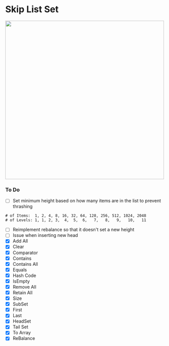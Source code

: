 # Skip List Set

<img width ="500px" src="https://camo.githubusercontent.com/d49b9f48546f2d9d2531e9cdee0f9a8298ab9c5fd7dff9d2be1699593fcbde85/68747470733a2f2f692e7974696d672e636f6d2f76692f6e306b3530304e6b364d452f6d617872657364656661756c742e6a7067"/>

### To Do

- [ ] Set minimum height based on how many items are in the list to prevent thrashing

```
# of Items:  1, 2, 4, 8, 16, 32, 64, 128, 256, 512, 1024, 2048
# of Levels: 1, 1, 2, 3,  4,  5,  6,   7,   8,   9,   10,   11
```

- [ ] Reimplement rebalance so that it doesn't set a new height
- [ ] Issue when inserting new head
- [x] Add All
- [x] Clear
- [x] Comparator
- [x] Contains
- [x] Contains All
- [x] Equals
- [x] Hash Code
- [x] IsEmpty
- [x] Remove All
- [x] Retain All
- [x] Size
- [x] SubSet
- [x] First
- [x] Last
- [x] HeadSet
- [x] Tail Set
- [x] To Array
- [x] ReBalance
